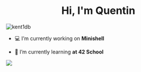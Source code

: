 <h1 align="center">Hi, I'm Quentin</h1>
<p align="left"> <img src="https://komarev.com/ghpvc/?username=kent1db&label=Profile%20views&color=0e75b6&style=flat" alt="kent1db" /> </p>

- 💻 I’m currently working on **Minishell**

- 🏢 I’m currently learning **at 42 School**

<p><img src=https://badge42.herokuapp.com/api/stats/qurobert/><p/>
